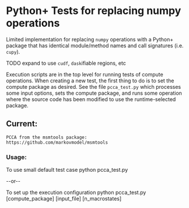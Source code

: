 
# Python+ Tests for replacing numpy operations

Limited implementation for replacing `numpy` operations with a Python+ package
that has identical module/method names and call signatures (i.e. `cupy`).

TODO expand to use `cudf`, `dask`ifiable regions, etc

Execution scripts are in the top level for running tests of compute operations.
When creating a new test, the first thing to do is to set the compute package 
as desired. See the file `pcca_test.py` which processes some input options, 
sets the compute package, and runs some operation where the source code has
been modified to use the runtime-selected package.

## Current:
    PCCA from the msmtools package: https://github.com/markovmodel/msmtools


### Usage:

To use small default test case
    python pcca_test.py

--or--

To set up the execution configuration
    python pcca_test.py [compute_package] [input_file] [n_macrostates]


